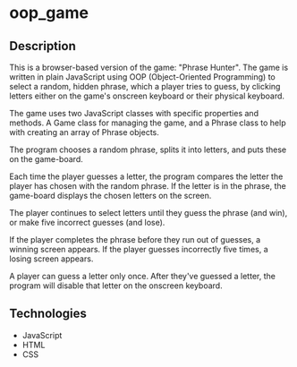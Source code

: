 # oop_game

## Description

This is a browser-based version of the game: "Phrase Hunter". The game is written in plain JavaScript using OOP (Object-Oriented Programming) to select a random, hidden phrase, which a player tries to guess, by clicking letters either on the game's onscreen keyboard or their physical keyboard.

The game uses two JavaScript classes with specific properties and methods. A Game class for managing the game, and a Phrase class to help with creating an array of Phrase objects.

The program chooses a random phrase, splits it into letters, and puts these on the game-board.

Each time the player guesses a letter, the program compares the letter the player has chosen with the random phrase. If the letter is in the phrase, the game-board displays the chosen letters on the screen.

The player continues to select letters until they guess the phrase (and win), or make five incorrect guesses (and lose).

If the player completes the phrase before they run out of guesses, a winning screen appears. If the player guesses incorrectly five times, a losing screen appears.

A player can guess a letter only once. After they've guessed a letter, the program will disable that letter on the onscreen keyboard.

## Technologies

- JavaScript
- HTML
- CSS

